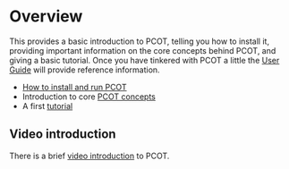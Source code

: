 # Overview
This provides a basic introduction to PCOT, telling you how to install it, providing
important information on the core concepts behind PCOT, and giving a basic tutorial.
Once you have tinkered with PCOT a little the [User Guide](../userguide/) will provide
reference information.

* [How to install and run PCOT](installrun)
* Introduction to core [PCOT concepts](concepts)
* A first [tutorial](tutorial)

## Video introduction
There is a brief [video introduction](https://www.youtube.com/watch?v=FWEU3nOlqWg)
to PCOT.
